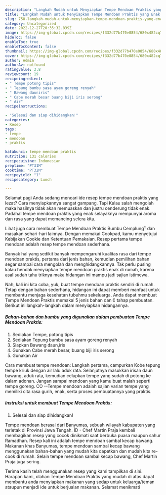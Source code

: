 ```yaml
---
description: "Langkah Mudah untuk Menyiapkan Tempe Mendoan Praktis yang Enak, Buat Buka Puasa Enak"
title: "Langkah Mudah untuk Menyiapkan Tempe Mendoan Praktis yang Enak, Buat Buka Puasa Enak"
slug: 758-langkah-mudah-untuk-menyiapkan-tempe-mendoan-praktis-yang-enak-buat-buka-puasa-enak
category: Uncategorized
date: 2022-12-27T20:35:32.839Z
image: https://img-global.cpcdn.com/recipes/f332d77b470e0854/680x482cq70/tempe-mendoan-praktis-foto-resep-utama.jpg
hideToc: false
enableToc: true
enableTocContent: false
thumbnail: https://img-global.cpcdn.com/recipes/f332d77b470e0854/680x482cq70/tempe-mendoan-praktis-foto-resep-utama.jpg
cover: https://img-global.cpcdn.com/recipes/f332d77b470e0854/680x482cq70/tempe-mendoan-praktis-foto-resep-utama.jpg
author: Admin
authorAv: notfound
ratingvalue: 3.8
reviewcount: 19
recipeingredient:
- " Tempe potong tipis"
- " Tepung bumbu sasa ayam goreng renyah"
- " Bawang dauniris"
- " Cabe merah besar buang biji iris serong"
- " Air"
recipeinstructions:

- "Selesai dan siap dihidangkan!"
categories:
- Resep
tags:
- tempe
- mendoan
- praktis

katakunci: tempe mendoan praktis 
nutrition: 131 calories
recipecuisine: Indonesian
preptime: "PT31M"
cooktime: "PT32M"
recipeyield: "1"
recipecategory: Lunch

---
```



Selamat pagi Anda sedang mencari ide resep tempe mendoan praktis yang lezat? Cara menyiapkannya sangat gampang. Tapi Kalau salah mengolah maka hasilnya tidak akan memuaskan dan justru cenderung tidak enak. Padahal tempe mendoan praktis yang enak selayaknya mempunyai aroma dan rasa yang dapat memancing selera kita.


Lihat juga cara membuat Tempe Mendoan Praktis Bumbu Cemplung² dan masakan sehari-hari lainnya. Dengan memakai Cookpad, kamu menyetujui Kebijakan Cookie dan Ketentuan Pemakaian. Resep pertama tempe mendoan adalah resep tempe mendoan sederhana.

Banyak hal yang sedikit banyak mempengaruhi kualitas rasa dari tempe mendoan praktis, pertama dari jenis bahan, kemudian pemilihan bahan segar sampai cara mengolah dan menghidangkannya. Tak perlu pusing kalau hendak menyiapkan tempe mendoan praktis enak di rumah, karena asal sudah tahu triknya maka hidangan ini mampu jadi sajian istimewa.


Nah, kali ini kita coba, yuk, buat tempe mendoan praktis sendiri di rumah. Tetap dengan bahan sederhana, hidangan ini dapat memberi manfaat untuk membantu menjaga kesehatan tubuhmu sekeluarga. Anda dapat membuat Tempe Mendoan Praktis memakai 5 jenis bahan dan 0 tahap pembuatan. Berikut ini langkah-langkah dalam menyiapkan hidangannya.

<!--inarticleads1-->

##### Bahan-bahan dan bumbu yang digunakan dalam pembuatan Tempe Mendoan Praktis:

1. Sediakan  Tempe, potong tipis
1. Sediakan  Tepung bumbu sasa ayam goreng renyah
1. Siapkan  Bawang daun,iris
1. Gunakan  Cabe merah besar, buang biji iris serong
1. Gunakan  Air


Cara membuat tempe mendoan: Langkah pertama, campurkan Kobe tepung tempe kriuk dengan air lalu aduk rata. Selanjutnya masukkan irisan daun bawang, aduk rata, kemudian celupkan tempe yang sudah di potong ke dalam adonan. Jangan sampai mendoan yang kamu buat malah seperti tempe goreng. CO --Tempe mendoan adalah sajian varian tempe yang memiliki cita rasa gurih, enak, serta proses pembuatannya yang praktis. 

<!--inarticleads2-->

##### Instruksi untuk membuat Tempe Mendoan Praktis:


1. Selesai dan siap dihidangkan!

Tempe mendoan berasal dari Banyumas, sebuah wilayah kabupaten yang terletak di Provinsi Jawa Tengah. ID - Chef Martin Praja kembali membagikan resep yang cocok dinikmati saat berbuka puasa maupun sahur Ramadhan. Resep kali ini adalah tempe mendoan sambal kecap bawang. Makanan khas Banyumas, tempe mendoan sambal kecap bawang menggunakan bahan-bahan yang mudah kita dapatkan dan mudah kita re-cook di rumah. Selain tempe mendoan sambal kecap bawang, Chef Martin Praja juga sering. 

Terima kasih telah menggunakan resep yang kami tampilkan di sini. Harapan kami, olahan Tempe Mendoan Praktis yang mudah di atas dapat membantu anda menyiapkan makanan yang sedap untuk keluarga/teman ataupun menjadi ide untuk berjualan makanan. Selamat menikmati
